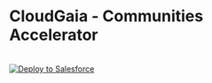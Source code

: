 # CloudGaia - Communities Accelerator

<br/>

<a href="https://githubsfdeploy.herokuapp.com/?owner=CG-NWG&repo=communities-accelerator&ref=development">
  <img alt="Deploy to Salesforce" src="https://raw.githubusercontent.com/afawcett/githubsfdeploy/master/deploy.png">
</a>
